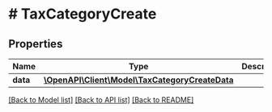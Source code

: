# # TaxCategoryCreate

## Properties

Name | Type | Description | Notes
------------ | ------------- | ------------- | -------------
**data** | [**\OpenAPI\Client\Model\TaxCategoryCreateData**](TaxCategoryCreateData.md) |  |

[[Back to Model list]](../../README.md#models) [[Back to API list]](../../README.md#endpoints) [[Back to README]](../../README.md)
